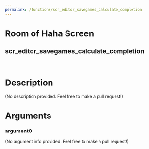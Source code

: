 ```yaml
---
permalink: /functions/scr_editor_savegames_calculate_completion
---
```

# Room of Haha Screen  
## scr_editor_savegames_calculate_completion  
&nbsp;  
# Description  
(No description provided. Feel free to make a pull request!) 
&nbsp;  
# Arguments
### argument0
(No argument info provided. Feel free to make a pull request!)
&nbsp;  


